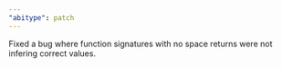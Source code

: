 ```yaml
---
"abitype": patch
---
```


Fixed a bug where function signatures with no space returns were not infering correct values.
